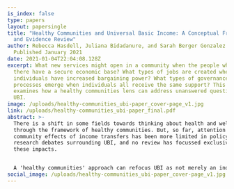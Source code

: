 ```yaml
---
is_index: false
type: papers
layout: papersingle
title: "Healthy Communities and Universal Basic Income: A Conceptual Framework
  and Evidence Review"
author: Rebecca Hasdell, Juliana Bidadanure, and Sarah Berger Gonzalez //
  Published January 2021
date: 2021-01-04T22:04:08.128Z
excerpt: What new services might open in a community when the people who live
  there have a secure economic base? What types of jobs are created when
  individuals have increased bargaining power? What types of governance
  processes emerge when individuals all receive the same support? This report
  examines how a healthy communities lens can address unanswered questions about
  UBI.
image: /uploads/healthy-communities_ubi-paper_cover-page_v1.jpg
link: /uploads/healthy-communities_ubi-paper_final.pdf
abstract: >-
  There is a shift in some fields towards thinking about health and wellbeing
  through the framework of healthy communities. But, so far, attention to the
  community effects of income transfers has been more limited in policy and
  research debates surrounding UBI, and no review has focussed exclusively on
  these impacts.


  A 'healthy communities' approach can refocus UBI as not merely an individual matter, but as explicitly connected to the fabric where people live out their daily lives. This report takes a closer look at what evidence exists for community-wide effects and examines how a healthy community lens can address unanswered questions about UBI, and how a focus on community-level outcomes could inform some core policy debates. The report concludes with  a 'healthy communities' agenda for UBI.
social_image: /uploads/healthy-communities_ubi-paper_cover-page_v1.jpg
---
```

